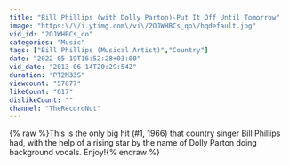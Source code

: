 ```yaml
---
title: "Bill Phillips (with Dolly Parton)-Put It Off Until Tomorrow"
image: "https:\/\/i.ytimg.com\/vi\/2OJWHBCs_qo\/hqdefault.jpg"
vid_id: "2OJWHBCs_qo"
categories: "Music"
tags: ["Bill Phillips (Musical Artist)","Country"]
date: "2022-05-19T16:52:28+03:00"
vid_date: "2013-06-14T20:29:54Z"
duration: "PT2M33S"
viewcount: "57877"
likeCount: "617"
dislikeCount: ""
channel: "TheRecordNut"
---
```

{% raw %}This is the only big hit (#1, 1966) that country singer Bill Phillips had, with the help of a rising star by the name of Dolly Parton doing background vocals. Enjoy!{% endraw %}
